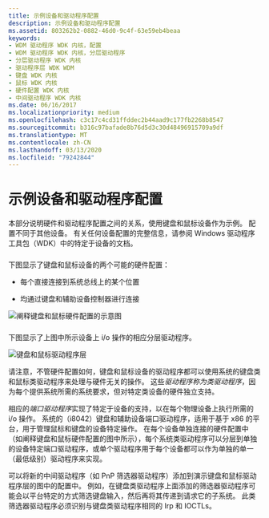 ```yaml
---
title: 示例设备和驱动程序配置
description: 示例设备和驱动程序配置
ms.assetid: 803262b2-0882-46d0-9c4f-63e59eb4beaa
keywords:
- WDM 驱动程序 WDK 内核，配置
- WDM 驱动程序 WDK 内核，分层驱动程序
- 分层驱动程序 WDK 内核
- 驱动程序层 WDK WDM
- 键盘 WDK 内核
- 鼠标 WDK 内核
- 硬件配置 WDK 内核
- 中间驱动程序 WDK 内核
ms.date: 06/16/2017
ms.localizationpriority: medium
ms.openlocfilehash: c3c17c4cd31ffddec2b44aad9c177fb2268b8547
ms.sourcegitcommit: b316c97bafade8b76d5d3c30d48496915709a9df
ms.translationtype: MT
ms.contentlocale: zh-CN
ms.lasthandoff: 03/13/2020
ms.locfileid: "79242844"
---
```

# <a name="sample-device-and-driver-configuration"></a>示例设备和驱动程序配置





本部分说明硬件和驱动程序配置之间的关系，使用键盘和鼠标设备作为示例。 配置不同于其他设备。 有关任何设备配置的完整信息，请参阅 Windows 驱动程序工具包（WDK）中的特定于设备的文档。

### <a href="" id="keyboard-and-mouse-hardware-configurations"></a>

下图显示了键盘和鼠标设备的两个可能的硬件配置：

-   每个直接连接到系统总线上的某个位置

-   均通过键盘和辅助设备控制器进行连接

![阐释键盘和鼠标硬件配置的示意图](images/2kbdmuhw.png)

### <a href="" id="keyboard-and-mouse-driver-layers"></a>

下图显示了上图中所示设备上 i/o 操作的相应分层驱动程序。

![键盘和鼠标驱动程序层](images/2samplyr.png)

请注意，不管硬件配置如何，键盘和鼠标设备的驱动程序都可以使用系统的键盘类和鼠标类驱动程序来处理与硬件无关的操作。 这些*驱动程序称为类驱动程序*，因为每个提供系统所需的系统要求，但对特定类设备的硬件独立支持。

相应的*端口驱动程序*实现了特定于设备的支持，以在每个物理设备上执行所需的 i/o 操作。 系统的（i8042）键盘和辅助设备端口驱动程序，适用于基于 x86 的平台，用于管理鼠标和键盘的设备特定操作。 在每个设备单独连接的硬件配置中（如阐释键盘和鼠标硬件配置的图中所示），每个系统类驱动程序可以分层到单独的设备特定端口驱动程序，或单个驱动程序用于每个设备都可以作为单独的单一（最低级别）驱动程序来实现。

可以将新的中间驱动程序（如 PnP 筛选器驱动程序）添加到演示键盘和鼠标驱动程序层的图中的配置中。 例如，在键盘类驱动程序上面添加的筛选器驱动程序可能会以平台特定的方式筛选键盘输入，然后再将其传递到请求它的子系统。 此类筛选器驱动程序必须识别与键盘类驱动程序相同的 Irp 和 IOCTLs。

 

 




